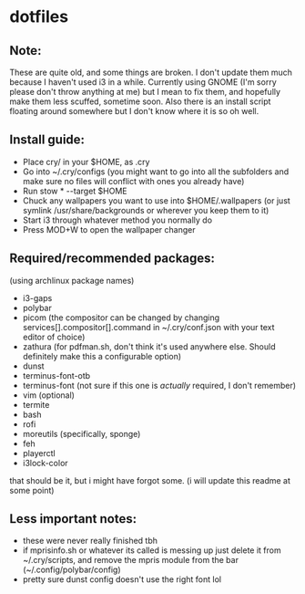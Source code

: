 # dotfiles

## Note:
These are quite old, and some things are broken. I don't update them much because I haven't used i3 in a while. Currently using GNOME (I'm sorry please don't throw anything at me) but I mean to fix them, and hopefully make them less scuffed, sometime soon. Also there is an install script floating around somewhere but I don't know where it is so oh well.

## Install guide:
- Place cry/ in your $HOME, as .cry
- Go into ~/.cry/configs (you might want to go into all the subfolders and make sure no files will conflict with ones you already have)
- Run stow * --target $HOME
- Chuck any wallpapers you want to use into $HOME/.wallpapers (or just symlink /usr/share/backgrounds or wherever you keep them to it)
- Start i3 through whatever method you normally do
- Press MOD+W to open the wallpaper changer

## Required/recommended packages:
(using archlinux package names)
- i3-gaps
- polybar
- picom (the compositor can be changed by changing services[].compositor[].command in ~/.cry/conf.json with your text editor of choice)
- zathura (for pdfman.sh, don't think it's used anywhere else. Should definitely make this a configurable option)
- dunst
- terminus-font-otb
- terminus-font (not sure if this one is *actually* required, I don't remember)
- vim (optional)
- termite
- bash
- rofi
- moreutils (specifically, sponge)
- feh
- playerctl
- i3lock-color

that should be it, but i might have forgot some. (i will update this readme at some point)

## Less important notes:
- these were never really finished tbh
- if mprisinfo.sh or whatever its called is messing up just delete it from ~/.cry/scripts, and remove the mpris module from the bar (~/.config/polybar/config)
- pretty sure dunst config doesn't use the right font lol

